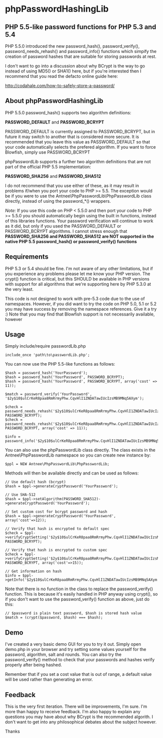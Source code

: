 # phpPasswordHashingLib

## PHP 5.5-like password functions for PHP 5.3 and 5.4

PHP 5.5.0 introduced the new password_hash(), password_verify(),
password_needs_rehash() and password_info() functions which simpify the creation
of password hashes that are suitable for storing passwords at rest.

I don't want to go into a discussion about why BCrypt is the way to go instead
of using MD5() or SHA1() here, but if you're interested then I recommend that
you read the defacto online guide here:

http://codahale.com/how-to-safely-store-a-password/

## About phpPasswordHashingLib

PHP 5.5.0 password_hash() supports two algorithm definitions:

**PASSWORD_DEFAULT** and **PASSWORD_BCRYPT**

PASSWORD_DEFAULT is currently assigned to PASSWORD_BCRYPT, but in future it may
switch to another that is considered more secure. It is recommended that you
leave this value as PASSWORD_DEFAULT so that your code automatically selects the
prefered algorithm. If you want to force Blowfish, simply use PASSWORD_BCRYPT

phpPasswordLib supports a further two algorithm definitions that are not part of
the official PHP 5.5 implementation:

**PASSWORD_SHA256** and **PASSWORD_SHA512**

I do not recommend that you use either of these, as it may result in problems
if/when you port your code to PHP >= 5.5. The exception would be if you were to
use the Antnee\PhpPasswordLib\PhpPasswordLib class directly, instead of using
the password_*() wrappers.

_Note:_ If you use this code on PHP < 5.5.0 and then port your code to PHP >=
5.5.0 you should automatically begin using the built in functions, instead of
this libraries functions. Your password verification will continue to work as it
did, but only if you used the PASSWORD_DEFAULT or PASSWORD_BCRYPT algorithms. I
cannot stress enough that **PASSWORD_SHA256 and PASSWORD_SHA512 are NOT
supported in the native PHP 5.5 password_hash() or password_verify() functions**

## Requirements

PHP 5.3 or 5.4 should be fine. I'm not aware of any other limitations, but if
you experience any problems please let me know your PHP version. The crypt()
function is critical, but this SHOULD be available in PHP versions with support
for all algorithms that we're supporting here by PHP 5.3.0 at the very least.

This code is not designed to work with pre-5.3 code due to the use of
namespaces. However, if you did want to try the code on PHP 5.0, 5.1 or 5.2 you
may have success by removing the namespace references. Give it a try :) Note
that you may find that Blowfish support is not necessarily available, however

## Usage

Simply include/require passwordLib.php

    include_once 'path\to\passwordLib.php';

You can now use the PHP 5.5-like functions as follows:

    $hash = password_hash('YourPassword');
    $hash = password_hash('YourPassword', PASSWORD_BCRYPT);
    $hash = password_hash('YourPassword', PASSWORD_BCRYPT, array('cost' => 11));
    
    $match = password_verify('YourPassword', '$2y$10$ulCrKeR8paa8RmRrmyPhw.CqvHlI1ZNDATawIUcIzsMB9MNq5AXym');
    
    $check = password_needs_rehash('$2y$10$ulCrKeR8paa8RmRrmyPhw.CqvHlI1ZNDATawIUcIzsMB9MNq5AXym', PASSWORD_BCRYPT);
    $check = password_needs_rehash('$2y$10$ulCrKeR8paa8RmRrmyPhw.CqvHlI1ZNDATawIUcIzsMB9MNq5AXym', PASSWORD_BCRYPT, array('cost' => 11));
    
    $info = password_info('$2y$10$ulCrKeR8paa8RmRrmyPhw.CqvHlI1ZNDATawIUcIzsMB9MNq5AXym');

You can also use the phpPasswordLib class directly. The class exists in the
Antnee\PhpPasswordLib namespace so you can create new instance by:

    $ppl = NEW Antnee\PhpPasswordLib\PhpPasswordLib;

Methods will then be available directly and can be used as follows:

    // Use default hash (bcrypt)
    $hash = $ppl->generateCryptPassword('YourPassword');
    
    // Use SHA-512
    $hash = $ppl->setAlgorithm(PASSWORD_SHA512)->generateCryptPassword('YourPassword');
    
    // Set custom cost for bcrypt password and hash
    $hash = $ppl->generateCryptPassword('YourPassword', array('cost'=>12));
    
    // Verify that hash is encrypted to default spec
    $check = $ppl->verifyCryptSetting('$2y$10$ulCrKeR8paa8RmRrmyPhw.CqvHlI1ZNDATawIUcIzsMB9MNq5AXym', PASSWORD_BCRYPT);
    
    // Verify that hash is encrypted to custom spec
    $check = $ppl->verifyCryptSetting('$2y$10$ulCrKeR8paa8RmRrmyPhw.CqvHlI1ZNDATawIUcIzsMB9MNq5AXym', PASSWORD_BCRYPT, array('cost'=>15));
    
    // Get information on hash
    $info = $ppl->getInfo('$2y$10$ulCrKeR8paa8RmRrmyPhw.CqvHlI1ZNDATawIUcIzsMB9MNq5AXym');

Note that there is no function in the class to replace the password_verify()
function. This is because it's easily handled in PHP anyway using crypt(), so
if you don't want to use the password_verify() function as above, just do this:

    // $password is plain text password, $hash is stored hash value
    $match = (crypt($password, $hash) === $hash);

## Demo

I've created a very basic demo GUI for you to try it out. Simply open demo.php
in your browser and try setting some values yourself for the password,
algorithm, salt and rounds. You can also try the password_verify() method to
check that your passwords and hashes verify properly after being hashed.

Remember that if you set a cost value that is out of range, a default value will
be used rather than generating an error.

## Feedback

This is the very first iteration. There will be improvements, I'm sure. I'm more
than happy to receive feedback. I'm also happy to explain any questions you may
have about why BCrypt is the recommended algorith. I don't want to get into any
philosophical debates about the subject however.

Thanks
